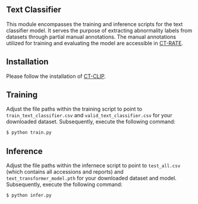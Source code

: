 ## Text Classifier

This module encompasses the training and inference scripts for the text classifier model. It serves the purpose of extracting abnormality labels from datasets through partial manual annotations. The manual annotations utilized for training and evaluating the model are accessible in [CT-RATE](https://huggingface.co/datasets/ibrahimhamamci/CT-RATE).

## Installation

Please follow the installation of [CT-CLIP](..).

## Training

Adjust the file paths within the training script to point to `train_text_classifier.csv` and `valid_text_classifier.csv` for your downloaded dataset. Subsequently, execute the following command:

```bash
$ python train.py
```

## Inference

Adjust the file paths within the infernece script to point to `test_all.csv` (which contains all accessions and reports) and `text_transformer_model.pth` for your downloaded dataset and model. Subsequently, execute the following command:

```bash
$ python infer.py
```
